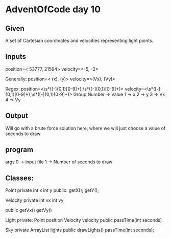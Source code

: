 # AdventOfCode day 10
## Given
A set of Cartesian coordinates and velocities representing light points.

## Inputs
position=< 53777,  21594> velocity=<-5, -2>

Generally:
position=< (x), (y)> velocity=<(Vx), (Vy)>

Regex:
position=<\s*([-]{0,1}[0-9]+),\s*([-]{0,1}[0-9]+)> velocity=<\s*([-]{0,1}[0-9]+),\s*([-]{0,1}[0-9]+)>
Group Number -> Value
1 -> x
2 -> y
3 -> Vx
4 -> Vy

## Output
Will go with a brute force solution here, where we will just choose a value of seconds to draw

## program
args
0 -> input file
1 -> Number of seconds to draw

## Classes:
Point
private 
int x
int y
public:
getX();
getY();

Velocity
private
int vx
int vy

public
getVx()
getVy()

Light
private:
Point position
Velocity velocity
public
passTime(int seconds)

Sky
private
ArrayList<Light> lights
public 
drawLights()
passTime(int seconds);
